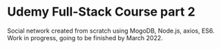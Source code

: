 # Udemy Full-Stack Course part 2
Social network created from scratch using MogoDB, Node.js, axios, ES6.
Work in progress, going to be finished by March 2022.
